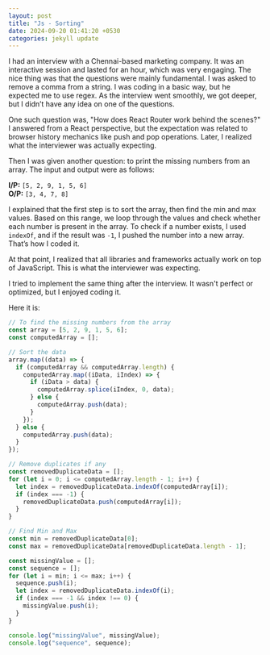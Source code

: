 ```yaml
---
layout: post
title: "Js - Sorting"
date: 2024-09-20 01:41:20 +0530
categories: jekyll update
---
```


I had an interview with a Chennai-based marketing company. It was an interactive session and lasted for an hour, which was very engaging. The nice thing was that the questions were mainly fundamental. I was asked to remove a comma from a string. I was coding in a basic way, but he expected me to use regex. As the interview went smoothly, we got deeper, but I didn’t have any idea on one of the questions.

One such question was, "How does React Router work behind the scenes?" I answered from a React perspective, but the expectation was related to browser history mechanics like push and pop operations. Later, I realized what the interviewer was actually expecting.

Then I was given another question: to print the missing numbers from an array.
The input and output were as follows:

**I/P:** `[5, 2, 9, 1, 5, 6]`  
**O/P:** `[3, 4, 7, 8]`

I explained that the first step is to sort the array, then find the min and max values. Based on this range, we loop through the values and check whether each number is present in the array. To check if a number exists, I used `indexOf`, and if the result was `-1`, I pushed the number into a new array. That’s how I coded it.

At that point, I realized that all libraries and frameworks actually work on top of JavaScript. This is what the interviewer was expecting.

I tried to implement the same thing after the interview. It wasn't perfect or optimized, but I enjoyed coding it.

Here it is:

```js
// To find the missing numbers from the array
const array = [5, 2, 9, 1, 5, 6];
const computedArray = [];

// Sort the data
array.map((data) => {
  if (computedArray && computedArray.length) {
    computedArray.map((iData, iIndex) => {
      if (iData > data) {
        computedArray.splice(iIndex, 0, data);
      } else {
        computedArray.push(data);
      }
    });
  } else {
    computedArray.push(data);
  }
});

// Remove duplicates if any
const removedDuplicateData = [];
for (let i = 0; i <= computedArray.length - 1; i++) {
  let index = removedDuplicateData.indexOf(computedArray[i]);
  if (index === -1) {
    removedDuplicateData.push(computedArray[i]);
  }
}

// Find Min and Max
const min = removedDuplicateData[0];
const max = removedDuplicateData[removedDuplicateData.length - 1];

const missingValue = [];
const sequence = [];
for (let i = min; i <= max; i++) {
  sequence.push(i);
  let index = removedDuplicateData.indexOf(i);
  if (index === -1 && index !== 0) {
    missingValue.push(i);
  }
}

console.log("missingValue", missingValue);
console.log("sequence", sequence);
```
